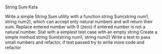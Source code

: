 String Sum Kata

Write a simple String Sum utility with a function string Sum(string num1, string num2), which can accept only natural numbers and will return their sum. Replace entered number with 0 (zero) if entered number is not a natural number.
Stat with a simplest test case with an empty string
Create a simple method string Sum(string num1, string num2)
Write a test to pass small numbers and refactor, if test passed
try to write more code and refactor
